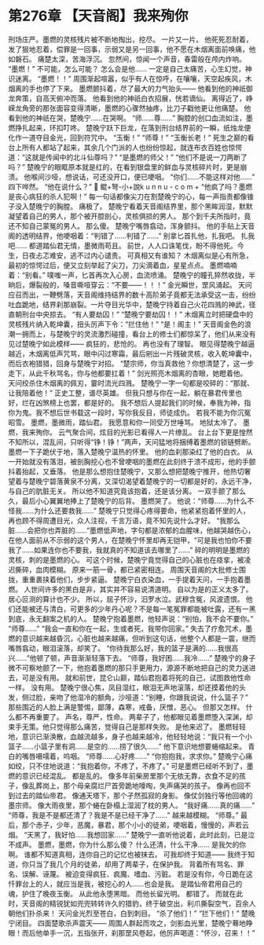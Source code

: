 # 第276章 【天音阁】我来殉你
刑场庄严。墨燃的灵核残片被不断地掏出，挖尽。
一片又一片。
他死死忍耐着，发了狠地忍着，偿罪是一回事，示弱又是另一回事，他不愿在木烟离面前唤痛，他如磐石。
痛楚太深，苦海浮沉。
忽然间，惊闻一个声音，春雷般在颅内炸响。
“墨燃！”
不可能，怎么可能？
怎么会是他……
一定是自己太痛苦，心生幻觉，神识迷离。
“墨燃！！”
周围渐起喧嚣，似乎有人在惊呼，在嚷嚷，天空起疾风，木烟离的手也停了下来。
墨燃颤抖着，尽了最大的力气抬头——
他看到他的神祇御龙奔策，自高天俯冲而落。
他看到他的神祇白衣招展，恍若谪仙。
离得近了，峥嵘龙角旁的那张面容变得清晰，墨燃的心骤然抽疼，比刀子戳他更让他痛楚。
他看到他的神祇在哭，楚晚宁……在哭啊。
“师……尊……”
胸腔的创口血流如注，墨燃挣扎起来，环扣叮咚。
楚晚宁跃下巨龙，在落到刑台结界前的一瞬，纸烛龙便化作一道夺目金光，回到符咒中。
“玉衡！”
“师尊！”
“玉衡长老！”
死生之巅的看台上所有人都站了起来，其余几个门派的人也纷纷惊起，就连布衣百姓也惊愕道：“这就是传闻中的北斗仙尊吗？”
“是墨燃的师父！”
“他们不是说一刀两断了吗？”
楚晚宁的眼眶原本就是红的，在看到银盘里的鲜血与灵核碎片时，更是崩溃。
他喉间沙哑，想说话，可还没开口，便已哽咽。
“你们……不能这样对他……”
四下哗然。
“他在说什么？”
 🌵 鲲+弩-小+說k u n n u - c o m +
“他疯了吗？墨燃是丧心病狂的杀人犯啊！”
每一句话都像尖刀在割楚晚宁的心，每一声指责都像锥子没入楚晚宁的胸膛。
痛极了。
楚晚宁看着天音阁结界里，那个黑眸润湿，默默凝望着自己的男人，那个被开腔剖心，灵核俱损的男人。
那个到千夫所指时，竟还不知自己蒙冤的男人。
那么傻。
楚晚宁嘴唇翕动，浑身颤抖。
他的手贴上天音阁的透明结界，他哽咽着：“判错了……判错了……”
别拿匕首扎他，扎我吧。
扎我吧……
都道踏仙君无情，墨微雨苟且。
前世，人人口诛笔伐，盼不得他死。今生，日夜忐忑难安，逃不过内心谴责。
可真相又有谁知？
木烟离似是心有所急，最初的惊愕过后，便又立刻举起了尖刀，刀尖滴着血，星星点点。
墨燃喃喃着：“别看。”
噗嗤一声，匕首再次入心房，血流喷涌。
楚晚宁的瞳孔猝然收拢，半晌后，爆裂般的，嗓音嘶哑穿云：“不要——！！！”
金光瞬世，罡风涌起。
天问应召而出，一鞭劈落，天音阁维持结界的数十高阶弟子竟都无法承受这一击，纷纷吐血跪地，结界刹那崩裂。一片夺目光华中，楚晚宁持着自己火花四溅的神武，径直朝刑台中央掠去。
“有人要劫囚！”
“楚晚宁要劫囚！！”
木烟离立时把硬盘中的灵核残片纳入乾坤囊，扭头厉声下令：“拦住他！”
“是！阁主！”
天音阁金色的浪潮一拥而上，与楚晚宁的灵流激烈碰撞，看台上的修士们都惊呆了，他们从来没有见过楚晚宁如此模样——
疯狂的，悲怆的。
再也没有了理智。
眼见得楚晚宁越逼越近，木烟离低声咒骂，眼中闪过寒霜，最后剜出一片残破灵核，收入乾坤囊中，而后衣袍猎猎，回身与楚晚宁对招。
“楚宗师，你当真救他？你想清楚了，这一步走下，从此千秋骂名，你与他都要扛着！”
剑光照亮木烟离的杏眼，她瞪着他。
天问绞杀住木烟离的佩刃，霎时流光四溅。
楚晚宁一字一句都是咬碎的：“那就、让我陪着他！”
正史工整，谱尽英雄。
但我只想与你在一起，躺在暴君传里也好，烂在凶煞榜上也罢，都是好的。
我不想后人提起我们的时候，奉我为神，指你为鬼。我不想后世书载这一段时，写你我反目，师徒成仇。
若我不能为你沉冤昭雪。
墨燃，墨微雨，踏仙君。
我愿意和你一同受万世唾骂。
地狱太冷了。
墨燃，我来殉你。
云气聚合间，炫目的光影已看得人一片缭乱。
台上台下更是惶然不知所以，混乱间，只听得“铮！铮！”两声，天问猛地将捆缚着墨燃的锁链劈断。
墨燃一下子跪伏于地，落入楚晚宁温热的怀里。
他的血刹那染红了他的白衣。
从一开始就没有落泪，被剖胸挖心也不曾哽咽的墨燃在此刻终于溃不成形，他的手颤抖着抬起，又垂落。
他是那么想抱住楚晚宁，又那么想把楚晚宁推开，他热切奢望着与楚晚宁碧落黄泉不分离，又深切渴望着楚晚宁的一切都是好的，永远干净，与自己的肮脏无关。
所以他不知道究竟该抱着，还是该分离。
一双手颤了那么久，最后小心翼翼地捧上了楚晚宁的后背。
墨燃哭了。
他说：“师尊……为什么不怪我……为什么还要救我……”
楚晚宁只觉得心疼得要命，他紧紧抱着怀里的人，再也顾不得周遭目光，众人注视，千言万语，竟不知先说什么才好。
“我那么脏……会把你也弄脏的……”墨燃低声地，字句都是浓郁的血腥味，他越哭越伤心，在他人面前从不示弱的这个男人，在楚晚宁怀里却再无铠甲，“可是我也怕你不要我了……如果连你也不要我，我就真的不知道该去哪里了……”
碎的明明是墨燃的灵核，刺的是墨燃的心。
可这个时候，楚晚宁竟觉得自己的心脏也在痉挛，被凌迟撕碎，血肉模糊。
原来一筋一骨，都已紧密相连。
周围天音阁的大批修士围拢，重重裹挟着他们，步步紧逼。
楚晚宁白衣染血，一手提着天问，一手抱着墨燃。
人世间许多的黑白是非，其实并不容易说清道明。
自以为是的正义太多了。
居心叵测的算计也不少。
所以，屈子怀沙，汨罗水泣。武穆含冤，风波遗恨。
他们还能被还与清白，可更多的少年丹心呢？不是每一笔冤罪都能被吐露，还有一黑到底，永无翻案之机的人。
楚晚宁抱着墨燃，他轻声说：“别怕，我不会不要你。”
“师尊……”
“我会一直和你在一起，生或者死，我带你回家。”
失去了疗愈咒术，墨燃的意识越来越昏沉，心脏也越来越痛，但听到这句话，他整个人都是一震，继而嘴唇翕动，眼泪滚落，却笑了。
“你待我那么好，我的篮子是满的……我很高兴……”他顿了顿，声音渐渐轻落下去。
“师尊，我好困……我冷……”
楚晚宁的身子微不可察地颤了一下，他抱着墨燃的那只手更用力，源源不断地把自己的灵力送进去，可是没有用。
就和前世，昆仑山巅，踏仙君抱着将死的自己，试图救他性命一样。
没有用。
楚晚宁很心焦，凤目湿红，眼泪无声地滚落，却还摸着他的头发，侧过脸，亲吻了他湿冷的额角，沙哑道：“别睡，你跟我说说，什么篮子？”
那些围近的人脸上满是警惕，鄙薄，森寒，戒备，厌憎，恶心。
但那又怎样。
什么都不再重要了。
声名，尊严，性命。
两辈子了，他都眼见着墨燃堕入深渊，却束手无策。他只觉得那么痛苦，觉得自己是那样失败。
是他来迟了。
墨燃轻轻地，意识已渐涣散，血越流越多，身子也越来越冷，他轻轻地说：“我只有一个小篮子……小篮子里有洞……是空的……捞了很久……”
他下意识地想要蜷缩起来。
青白的嘴唇嗫嚅着，呜咽。
“师尊……心好疼……”
“你抱抱我，求求你。”
楚晚宁心痛如绞，只不住地说道：“我抱着你，不疼了，不疼了。”
可是墨燃已经听不到了，墨燃的意识已经混乱。
都是乱的。
像多年前柴房里那个无依无靠，衣食不足的孩子，像乱葬岗上，那个母亲腐烂尸首旁跪地嚎啕，失声痛哭的孩子。
像再也回不到过去的踏仙帝君。
像通天塔下，那个孑然孤寂的身影。
像仗剑独行等他回魂的墨宗师。
像大雨夜里，那个蜷在卧榻上湿润了枕的男人。
“我好痛……真的痛……”
“师尊，我是不是都还清了？我是不是已经干净了……”
越来越模糊。
“师尊。”
最后，那个赤子，少年，恶魔，暴君，那个小小的徒弟，哽咽着，慢慢的，声若云烟。
“天黑了，我好怕……我想回家……”
楚晚宁一直听他说着，此时此刻，已是泣不成声。
墨燃，墨燃，你为什么那么傻？
什么还清，什么干净……
是我欠的你啊。
谁都不知道真相，连你自己的记忆也被抹去。
可我却终于知道——
我终于知道，你只当了我几个月的徒弟，却用了两辈子，在保护我。
背着所有骂名、罪名、误解、诬蔑。
被迫变得疯狂、疯魔、嗜血、污脏。
若是没有你，今日跪在这忏罪台上的人，就应当是我，被挖心的人……也会是我。
是踏仙帝君用自己的魂，护住了晚夜玉衡。
从此他永堕黑暗。
而他长留光明。
都错了。
而就在此时，天音阁的精锐犹如兜兜转转许久的猎豹，终于破空出，利爪撕裂空气，百余人朝他们扑杀来！
天问金光烈至苍白，白到刺目。
“杀了他们！”
“拦下他们！”
楚晚宁闭目。
四面楚歌杀声震天——
周围人群起而攻之，剑影血光里，楚晚宁蓦地睁眼！而后他单手一沉，五指张开，刹那罡风卷起，他厉声喝道：“怀沙，召来！！”
